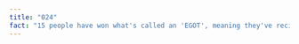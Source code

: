 ```yaml
---
title: "024"
fact: "15 people have won what's called an 'EGOT', meaning they've recieved an Emmy, a Grammy, an Oscar and a Tony award. This includes names like Audrey Hepburn,John Legend and Whoopi Goldberg."
---
```

